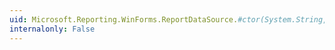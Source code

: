 ```yaml
---
uid: Microsoft.Reporting.WinForms.ReportDataSource.#ctor(System.String,System.Windows.Forms.BindingSource)
internalonly: False
---
```

